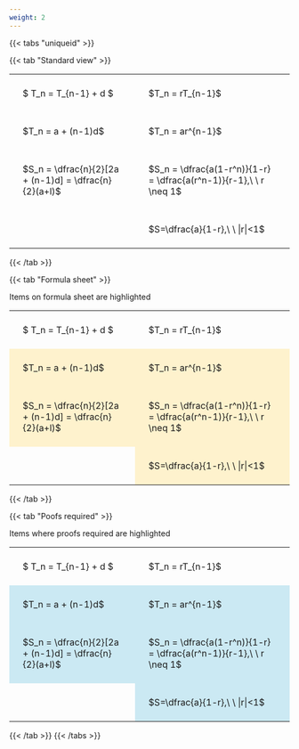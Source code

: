 ```yaml
---
weight: 2
---
```


{{< tabs "uniqueid" >}}

{{< tab "Standard view" >}}

<style type="text/css">
#T_9deb5 th.col_heading {
  text-align: left;
  font-size: 1em;
}
#T_9deb5 td {
  text-align: left;
  font-size: 1em;
  padding: 1.5em;
}
</style>
<table id="T_9deb5">
  <thead>
  </thead>
  <tbody>
    <tr>
      <td id="T_9deb5_row0_col0" class="data row0 col0" >$ T_n = T_{n-1} + d $</td>
      <td id="T_9deb5_row0_col1" class="data row0 col1" >$T_n = rT_{n-1}$</td>
    </tr>
    <tr>
      <td id="T_9deb5_row1_col0" class="data row1 col0" >$T_n = a + (n-1)d$</td>
      <td id="T_9deb5_row1_col1" class="data row1 col1" >$T_n = ar^{n-1}$</td>
    </tr>
    <tr>
      <td id="T_9deb5_row2_col0" class="data row2 col0" >$S_n = \dfrac{n}{2}[2a + (n-1)d] = \dfrac{n}{2}(a+l)$</td>
      <td id="T_9deb5_row2_col1" class="data row2 col1" >$S_n = \dfrac{a(1-r^n)}{1-r} = \dfrac{a(r^n-1)}{r-1},\ \  r \neq 1$</td>
    </tr>
    <tr>
      <td id="T_9deb5_row3_col0" class="data row3 col0" ></td>
      <td id="T_9deb5_row3_col1" class="data row3 col1" >$S=\dfrac{a}{1-r},\ \ |r|<1$</td>
    </tr>
  </tbody>
</table>
{{< /tab >}}

{{< tab "Formula sheet" >}}

Items on formula sheet are highlighted 
<br>
<style type="text/css">
#T_2e3ed th.col_heading {
  text-align: left;
  font-size: 1em;
}
#T_2e3ed td {
  text-align: left;
  font-size: 1em;
  padding: 1.5em;
}
#T_2e3ed_row1_col0, #T_2e3ed_row1_col1, #T_2e3ed_row2_col0, #T_2e3ed_row2_col1, #T_2e3ed_row3_col1 {
  background-color: rgba(255,194,10, 0.2);
}
</style>
<table id="T_2e3ed">
  <thead>
  </thead>
  <tbody>
    <tr>
      <td id="T_2e3ed_row0_col0" class="data row0 col0" >$ T_n = T_{n-1} + d $</td>
      <td id="T_2e3ed_row0_col1" class="data row0 col1" >$T_n = rT_{n-1}$</td>
    </tr>
    <tr>
      <td id="T_2e3ed_row1_col0" class="data row1 col0" >$T_n = a + (n-1)d$</td>
      <td id="T_2e3ed_row1_col1" class="data row1 col1" >$T_n = ar^{n-1}$</td>
    </tr>
    <tr>
      <td id="T_2e3ed_row2_col0" class="data row2 col0" >$S_n = \dfrac{n}{2}[2a + (n-1)d] = \dfrac{n}{2}(a+l)$</td>
      <td id="T_2e3ed_row2_col1" class="data row2 col1" >$S_n = \dfrac{a(1-r^n)}{1-r} = \dfrac{a(r^n-1)}{r-1},\ \  r \neq 1$</td>
    </tr>
    <tr>
      <td id="T_2e3ed_row3_col0" class="data row3 col0" ></td>
      <td id="T_2e3ed_row3_col1" class="data row3 col1" >$S=\dfrac{a}{1-r},\ \ |r|<1$</td>
    </tr>
  </tbody>
</table>
{{< /tab >}}

{{< tab "Poofs required" >}}

Items where proofs required are highlighted 
<br>
<style type="text/css">
#T_f41fe th.col_heading {
  text-align: left;
  font-size: 1em;
}
#T_f41fe td {
  text-align: left;
  font-size: 1em;
  padding: 1.5em;
}
#T_f41fe_row1_col0, #T_f41fe_row1_col1, #T_f41fe_row2_col0, #T_f41fe_row2_col1, #T_f41fe_row3_col1 {
  background-color: rgba(0,150,200, 0.2);
}
</style>
<table id="T_f41fe">
  <thead>
  </thead>
  <tbody>
    <tr>
      <td id="T_f41fe_row0_col0" class="data row0 col0" >$ T_n = T_{n-1} + d $</td>
      <td id="T_f41fe_row0_col1" class="data row0 col1" >$T_n = rT_{n-1}$</td>
    </tr>
    <tr>
      <td id="T_f41fe_row1_col0" class="data row1 col0" >$T_n = a + (n-1)d$</td>
      <td id="T_f41fe_row1_col1" class="data row1 col1" >$T_n = ar^{n-1}$</td>
    </tr>
    <tr>
      <td id="T_f41fe_row2_col0" class="data row2 col0" >$S_n = \dfrac{n}{2}[2a + (n-1)d] = \dfrac{n}{2}(a+l)$</td>
      <td id="T_f41fe_row2_col1" class="data row2 col1" >$S_n = \dfrac{a(1-r^n)}{1-r} = \dfrac{a(r^n-1)}{r-1},\ \  r \neq 1$</td>
    </tr>
    <tr>
      <td id="T_f41fe_row3_col0" class="data row3 col0" ></td>
      <td id="T_f41fe_row3_col1" class="data row3 col1" >$S=\dfrac{a}{1-r},\ \ |r|<1$</td>
    </tr>
  </tbody>
</table>
{{< /tab >}}
{{< /tabs >}}
